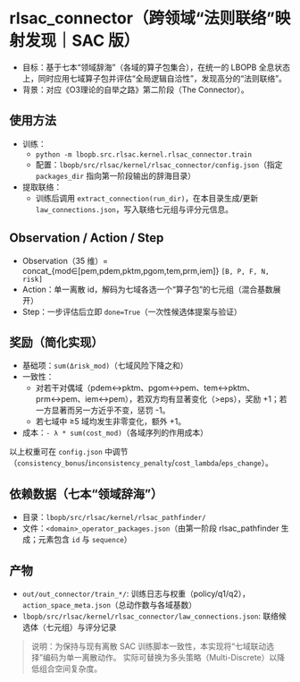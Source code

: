# rlsac_connector（跨领域“法则联络”映射发现｜SAC 版）

- 目标：基于七本“领域辞海”（各域的算子包集合），在统一的 LBOPB 全息状态上，同时应用七域算子包并评估“全局逻辑自洽性”，发现高分的“法则联络”。
- 背景：对应《O3理论的自举之路》第二阶段（The Connector）。

## 使用方法

- 训练：
  - `python -m lbopb.src.rlsac.kernel.rlsac_connector.train`
  - 配置：`lbopb/src/rlsac/kernel/rlsac_connector/config.json`（指定 `packages_dir` 指向第一阶段输出的辞海目录）
- 提取联络：
  - 训练后调用 `extract_connection(run_dir)`，在本目录生成/更新 `law_connections.json`，写入联络七元组与评分元信息。

## Observation / Action / Step

- Observation（35 维）= concat_{mod∈[pem,pdem,pktm,pgom,tem,prm,iem]} `[B, P, F, N, risk]`
- Action：单一离散 id，解码为七域各选一个“算子包”的七元组（混合基数展开）
- Step：一步评估后立即 `done=True`（一次性候选体提案与验证）

## 奖励（简化实现）

- 基础项：`sum(Δrisk_mod)`（七域风险下降之和）
- 一致性：
  - 对若干对偶域（pdem↔pktm、pgom↔pem、tem↔pktm、prm↔pem、iem↔pem），若双方均有显著变化（>eps），奖励 +1；若一方显著而另一方近乎不变，惩罚 -1。
  - 若七域中 ≥5 域均发生非零变化，额外 +1。
- 成本：`- λ * sum(cost_mod)`（各域序列的作用成本）

以上权重可在 `config.json` 中调节（`consistency_bonus`/`inconsistency_penalty`/`cost_lambda`/`eps_change`）。

## 依赖数据（七本“领域辞海”）

- 目录：`lbopb/src/rlsac/kernel/rlsac_pathfinder/`
- 文件：`<domain>_operator_packages.json`（由第一阶段 rlsac_pathfinder 生成；元素包含 `id` 与 `sequence`）

## 产物

- `out/out_connector/train_*/`: 训练日志与权重（policy/q1/q2），`action_space_meta.json`（总动作数与各域基数）
- `lbopb/src/rlsac/kernel/rlsac_connector/law_connections.json`: 联络候选体（七元组）与评分记录

> 说明：为保持与现有离散 SAC 训练脚本一致性，本实现将“七域联动选择”编码为单一离散动作。
> 实际可替换为多头策略（Multi-Discrete）以降低组合空间复杂度。




